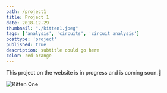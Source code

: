 ```yaml
---
path: /project1
title: Project 1
date: 2018-12-29
thumbnail: "./kitten1.jpeg"
tags: ['analysis', 'circuits', 'circuit analysis']
posttype: 'project'
published: true
description: subtitle could go here
color: red-orange
---
```


This project on the website is in progress and is coming soon.<span aria-label="image">🤭</span>

![Kitten One](/kitten1.jpeg)